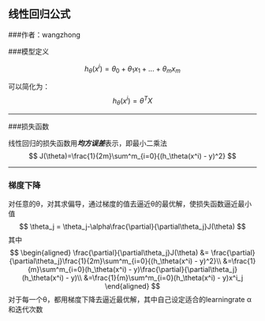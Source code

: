 ## 线性回归公式

###作者：wangzhong



###模型定义

$$
h_\theta(x^i) = \theta_0 + \theta_1x_1+...+\theta_mx_m
$$

可以简化为：
$$
h_\theta(x^i) = \theta^TX
$$

---

###损失函数

线性回归的损失函数用***均方误差***表示，即最小二乘法
$$
J(\theta)=\frac{1}{2m}\sum^m_{i=0}{(h_\theta(x^i) - y)^2}
$$

---

### 梯度下降

对任意的θ，对其求偏导，通过梯度的值去逼近θ的最优解，使损失函数逼近最小值
$$
\theta_j = \theta_j-\alpha\frac{\partial}{\partial\theta_j}J(\theta)
$$
其中
$$
\begin{aligned}
\frac{\partial}{\partial\theta_j}J(\theta) &= \frac{\partial}{\partial\theta_j}\frac{1}{2m}\sum^m_{i=0}{(h_\theta(x^i) - y)^2}\\
&=\frac{1}{m}\sum^m_{i=0}(h_\theta(x^i) - y)\frac{\partial}{\partial\theta_j}(h_\theta(x^i) - y)\\
&=\frac{1}{m}\sum^m_{i=0}(h_\theta(x^i) - y)x^i_j
\end{aligned}
$$
对于每一个θ，都用梯度下降去逼近最优解，其中自己设定适合的learningrate α和迭代次数